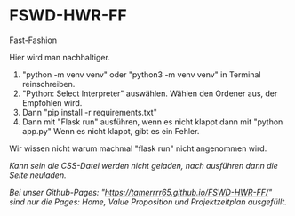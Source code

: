 # FSWD-HWR-FF
Fast-Fashion

Hier wird man nachhaltiger.

1. "python -m venv venv" oder "python3 -m venv venv" in Terminal reinschreiben.
2. "Python: Select Interpreter" auswählen. Wählen den Ordener aus, der Empfohlen wird.
3. Dann "pip install -r requirements.txt"
4. Dann mit "Flask run" ausführen, wenn es nicht klappt dann mit "python app.py"
Wenn es nicht klappt, gibt es ein Fehler.

Wir wissen nicht warum machmal "flask run" nicht angenommen wird.

*Kann sein die CSS-Datei werden nicht geladen, nach ausführen dann die Seite neuladen.*

*Bei unser Github-Pages: "https://tamerrrr65.github.io/FSWD-HWR-FF/" sind nur die Pages: Home, Value Proposition und Projektzeitplan ausgefüllt.*


